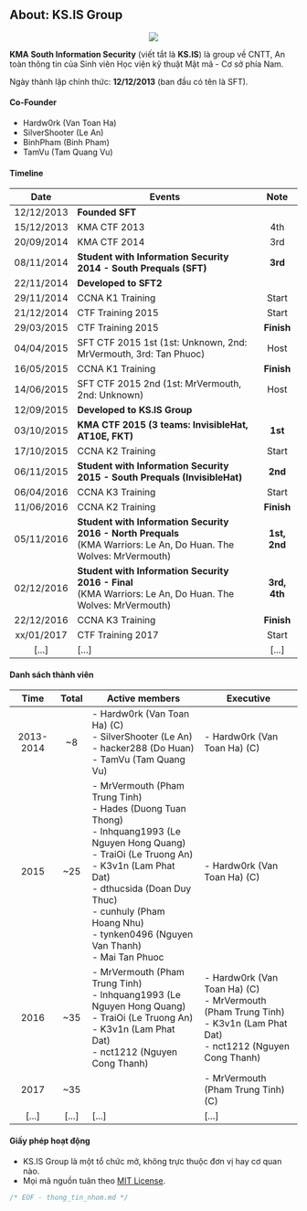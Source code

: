 ## About: KS.IS Group 

<p align="center">
  <img src="https://raw.githubusercontent.com/ks-is/docs/master/logo_kma.png?raw=true"/>
</p>

**KMA South Information Security** (viết tắt là **KS.IS**) là group về CNTT, An toàn thông tin của Sinh viên Học viện kỹ thuật Mật mã - Cơ sở phía Nam.

Ngày thành lập chính thức: **12/12/2013** (ban đầu có tên là SFT).

#### Co-Founder

* Hardw0rk (Van Toan Ha)
* SilverShooter (Le An)
* BinhPham (Binh Pham)
* TamVu (Tam Quang Vu)

#### Timeline

| Date  | Events  | Note |
| :---------: |---------------------| :----:|
| 12/12/2013  | **Founded SFT**  | |
| 15/12/2013  | KMA CTF 2013         | 4th |
| 20/09/2014  | KMA CTF 2014         | 3rd |
| 08/11/2014  | **Student with Information Security 2014 - South Prequals (SFT)** | **3rd** |
| 22/11/2014  | **Developed to SFT2** |  |
| 29/11/2014  | CCNA K1 Training     | Start |
| 21/12/2014  | CTF Training 2015    | Start |
| 29/03/2015  | CTF Training 2015    | **Finish**|
| 04/04/2015  | SFT CTF 2015 1st (1st: Unknown, 2nd: MrVermouth, 3rd: Tan Phuoc) | Host |
| 16/05/2015  | CCNA K1 Training     | **Finish**|
| 14/06/2015  | SFT CTF 2015 2nd (1st: MrVermouth, 2nd: Unknown) | Host |
| 12/09/2015  | **Developed to KS.IS Group** |  |
| 03/10/2015  | **KMA CTF 2015 (3 teams: InvisibleHat, AT10E, FKT)**| **1st** |
| 17/10/2015  | CCNA K2 Training     | Start |
| 06/11/2015  | **Student with Information Security 2015 - South Prequals (InvisibleHat)**  | **2nd** |
| 06/04/2016  | CCNA K3 Training     | Start |
| 11/06/2016  | CCNA K2 Training     | **Finish** |
| 05/11/2016  | **Student with Information Security 2016 - North Prequals** <br>(KMA Warriors: Le An, Do Huan. The Wolves: MrVermouth) | **1st, 2nd** |
| 02/12/2016  | **Student with Information Security 2016 - Final** <br>(KMA Warriors: Le An, Do Huan. The Wolves: MrVermouth) | **3rd, 4th** |
| 22/12/2016  | CCNA K3 Training     | **Finish** |
| xx/01/2017  | CTF Training 2017    | Start |
| [...]  | [...]   | [...]  |

#### Danh sách thành viên

|    Time   | Total |         Active members       |       Executive         |
|:---------:|:-----:|------------------------------|-------------------------|
| 2013-2014 |   ~8  | - Hardw0rk (Van Toan Ha) (C)<br>- SilverShooter (Le An)<br>- hacker288 (Do Huan)<br>- TamVu (Tam Quang Vu) | - Hardw0rk (Van Toan Ha) (C) |
|    2015   |  ~25  | - MrVermouth (Pham Trung Tinh)<br>- Hades (Duong Tuan Thong)<br>- lnhquang1993 (Le Nguyen Hong Quang)<br>- TraiOi (Le Truong An)<br>- K3v1n (Lam Phat Dat)<br>- dthucsida (Doan Duy Thuc)<br>- cunhuly (Pham Hoang Nhu)<br>- tynken0496 (Nguyen Van Thanh)<br>- Mai Tan Phuoc | - Hardw0rk (Van Toan Ha) (C) |
|    2016   |  ~35  | - MrVermouth (Pham Trung Tinh)<br>- lnhquang1993 (Le Nguyen Hong Quang)<br>- TraiOi (Le Truong An)<br>- K3v1n (Lam Phat Dat)<br>- nct1212 (Nguyen Cong Thanh) | - Hardw0rk (Van Toan Ha) (C)<br>- MrVermouth (Pham Trung Tinh)<br>- K3v1n (Lam Phat Dat)<br>- nct1212 (Nguyen Cong Thanh) |
|    2017   |  ~35  |                             | - MrVermouth (Pham Trung Tinh) (C) |
|   [...]   | [...] | [...] | [...] |

#### Giấy phép hoạt động

* KS.IS Group là một tổ chức mở, không trực thuộc đơn vị hay cơ quan nào.
* Mọi mã nguồn tuân theo [MIT License](LICENSE).

```C
/* EOF - thong_tin_nhom.md */
```

